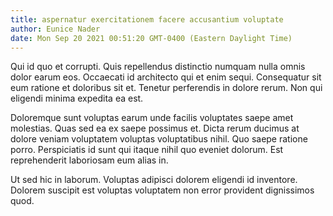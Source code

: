 ```yaml
---
title: aspernatur exercitationem facere accusantium voluptate
author: Eunice Nader
date: Mon Sep 20 2021 00:51:20 GMT-0400 (Eastern Daylight Time)
---
```

Qui id quo et corrupti. Quis repellendus distinctio numquam nulla omnis dolor earum eos. Occaecati id architecto qui et enim sequi. Consequatur sit eum ratione et doloribus sit et. Tenetur perferendis in dolore rerum. Non qui eligendi minima expedita ea est.

 Doloremque sunt voluptas earum unde facilis voluptates saepe amet molestias. Quas sed ea ex saepe possimus et. Dicta rerum ducimus at dolore veniam voluptatem voluptas voluptatibus nihil. Quo saepe ratione porro. Perspiciatis id sunt qui itaque nihil quo eveniet dolorum. Est reprehenderit laboriosam eum alias in.

 Ut sed hic in laborum. Voluptas adipisci dolorem eligendi id inventore. Dolorem suscipit est voluptas voluptatem non error provident dignissimos quod.